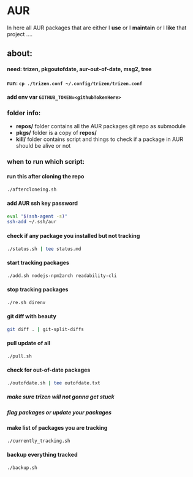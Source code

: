 # AUR
In here all AUR packages that are either I **use** or I **maintain** or I **like** that project ....


## about:
#### need: trizen, pkgoutofdate, aur-out-of-date, msg2, tree
#### run: `cp ./trizen.conf ~/.config/trizen/trizen.conf`
#### add env var `GITHUB_TOKEN=<githubTokenHere>`

### folder info:
- **repos/** folder contains all the AUR packages git repo as submodule
- **pkgs/** folder is a copy of **repos/**
- **kill/** folder contains script and things to check if a package in AUR should be alive or not

### when to run which script:

#### run this after cloning the repo
```sh
./aftercloneing.sh
```

#### add AUR ssh key password
```sh
eval "$(ssh-agent -s)"
ssh-add ~/.ssh/aur
```

#### check if any package you installed but not tracking
```sh
./status.sh | tee status.md
```

#### start tracking packages
```sh
./add.sh nodejs-npm2arch readability-cli
```

#### stop tracking packages
```sh
./re.sh direnv
```

#### git diff with beauty
```sh
git diff . | git-split-diffs
```

#### pull update of all
```sh
./pull.sh
```

#### check for out-of-date packages
```sh
./outofdate.sh | tee outofdate.txt
```
##### make sure trizen will not gonna get stuck
##### flag packages or update your packages

#### make list of packages you are tracking
```sh
./currently_tracking.sh
```

#### backup everything tracked
```sh
./backup.sh
```
